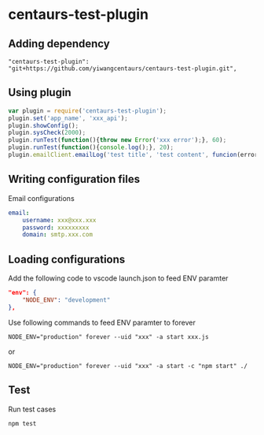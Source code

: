 # centaurs-test-plugin

## Adding dependency

`"centaurs-test-plugin": "git+https://github.com/yiwangcentaurs/centaurs-test-plugin.git",`

## Using plugin

~~~~ javascript
var plugin = require('centaurs-test-plugin');
plugin.set('app_name', 'xxx_api');
plugin.showConfig();
plugin.sysCheck(2000);
plugin.runTest(function(){throw new Error('xxx error');}, 60);
plugin.runTest(function(){console.log();}, 20);
plugin.emailClient.emailLog('test title', 'test content', funcion(error){ });
~~~~

## Writing configuration files

Email configurations

~~~~ yaml
email:
    username: xxx@xxx.xxx
    password: xxxxxxxxx
    domain: smtp.xxx.com
~~~~

## Loading configurations

Add the following code to vscode launch.json to feed ENV paramter

~~~~ json
"env": {
    "NODE_ENV": "development"
},
~~~~

Use following commands to feed ENV paramter to forever

`NODE_ENV="production" forever --uid "xxx" -a start xxx.js`

or

`NODE_ENV="production" forever --uid "xxx" -a start -c "npm start" ./`

## Test

Run test cases

`npm test`